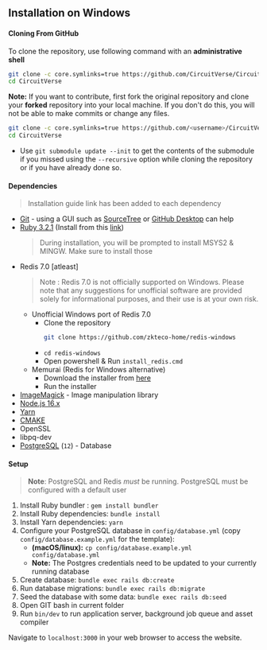 ## Installation on Windows

#### Cloning From GitHub
To clone the repository, use following command with an **administrative shell**

```sh
git clone -c core.symlinks=true https://github.com/CircuitVerse/CircuitVerse.git --recursive
cd CircuitVerse
```

**Note:** If you want to contribute, first fork the original repository and clone your **forked** repository into your local machine. If you don't do this, you will not be able to make commits or change any files.
```sh
git clone -c core.symlinks=true https://github.com/<username>/CircuitVerse.git --recursive
cd CircuitVerse
```

- Use `git submodule update --init` to get the contents of the submodule if you missed using the `--recursive` option while cloning the repository or if you have already done so.

#### Dependencies
> Installation guide link has been added to each dependency
- [Git](https://git-scm.com/download/win) - using a GUI such as [SourceTree](https://www.sourcetreeapp.com/) or [GitHub Desktop](https://desktop.github.com/) can help
- [Ruby 3.2.1](https://www.ruby-lang.org/en/) (Install from this [link](https://github.com/oneclick/rubyinstaller2/releases/download/RubyInstaller-3.2.1-1/rubyinstaller-devkit-3.2.1-1-x64.exe))
    > During installation, you will be prompted to install MSYS2 & MINGW. Make sure to install those 
- Redis 7.0 [atleast]
    > Note : Redis 7.0 is not officially supported on Windows. Please note that any suggestions for unofficial software are provided solely for informational purposes, and their use is at your own risk.
    - Unofficial Windows port of Redis 7.0 
        - Clone the repository 
            ```bash
            git clone https://github.com/zkteco-home/redis-windows
            ```
        - `cd redis-windows`
        - Open powershell & Run `install_redis.cmd`
    - Memurai (Redis for Windows alternative)
        - Download the installer from [here](https://www.memurai.com/get-memurai)
        - Run the installer
- [ImageMagick](https://imagemagick.org/) - Image manipulation library
- [Node.js 16.x](https://nodejs.org/it/download)
- [Yarn](https://yarnpkg.com/getting-started/install)
- [CMAKE](https://cmake.org/install/)
- OpenSSL
- libpq-dev
- [PostgreSQL](https://www.postgresql.org/) (`12`) - Database


#### Setup
> **Note**: PostgreSQL and Redis *must* be running. PostgreSQL must be configured with a default user

1. Install Ruby bundler : `gem install bundler`
2. Install Ruby dependencies: `bundle install`
3. Install Yarn dependencies: `yarn`
4. Configure your PostgreSQL database in `config/database.yml` (copy `config/database.example.yml` for the template): 
     * **(macOS/linux):** `cp config/database.example.yml config/database.yml`
     * **Note:** The Postgres credentials need to be updated to your currently running database
5. Create database: `bundle exec rails db:create`
6. Run database migrations: `bundle exec rails db:migrate`
7. Seed the database with some data: `bundle exec rails db:seed`
8. Open GIT bash in current folder
8. Run `bin/dev` to run application server, background job queue and asset compiler

Navigate to `localhost:3000` in your web browser to access the website.